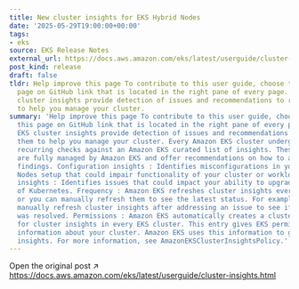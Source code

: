 ```yaml
---
title: New cluster insights for EKS Hybrid Nodes
date: '2025-05-29T19:00:00+00:00'
tags:
- eks
source: EKS Release Notes
external_url: https://docs.aws.amazon.com/eks/latest/userguide/cluster-insights.html
post_kind: release
draft: false
tldr: Help improve this page To contribute to this user guide, choose the Edit this
  page on GitHub link that is located in the right pane of every page. Amazon EKS
  cluster insights provide detection of issues and recommendations to resolve them
  to help you manage your cluster.
summary: 'Help improve this page To contribute to this user guide, choose the Edit
  this page on GitHub link that is located in the right pane of every page. Amazon
  EKS cluster insights provide detection of issues and recommendations to resolve
  them to help you manage your cluster. Every Amazon EKS cluster undergoes automatic,
  recurring checks against an Amazon EKS curated list of insights. These insight checks
  are fully managed by Amazon EKS and offer recommendations on how to address any
  findings. Configuration insights : Identifies misconfigurations in your EKS Hybrid
  Nodes setup that could impair functionality of your cluster or workloads. Upgrade
  insights : Identifies issues that could impact your ability to upgrade to new versions
  of Kubernetes. Frequency : Amazon EKS refreshes cluster insights every 24 hours,
  or you can manually refresh them to see the latest status. For example, you can
  manually refresh cluster insights after addressing an issue to see if the issue
  was resolved. Permissions : Amazon EKS automatically creates a cluster access entry
  for cluster insights in every EKS cluster. This entry gives EKS permission to view
  information about your cluster. Amazon EKS uses this information to generate the
  insights. For more information, see AmazonEKSClusterInsightsPolicy.'
---
```

Open the original post ↗ https://docs.aws.amazon.com/eks/latest/userguide/cluster-insights.html
